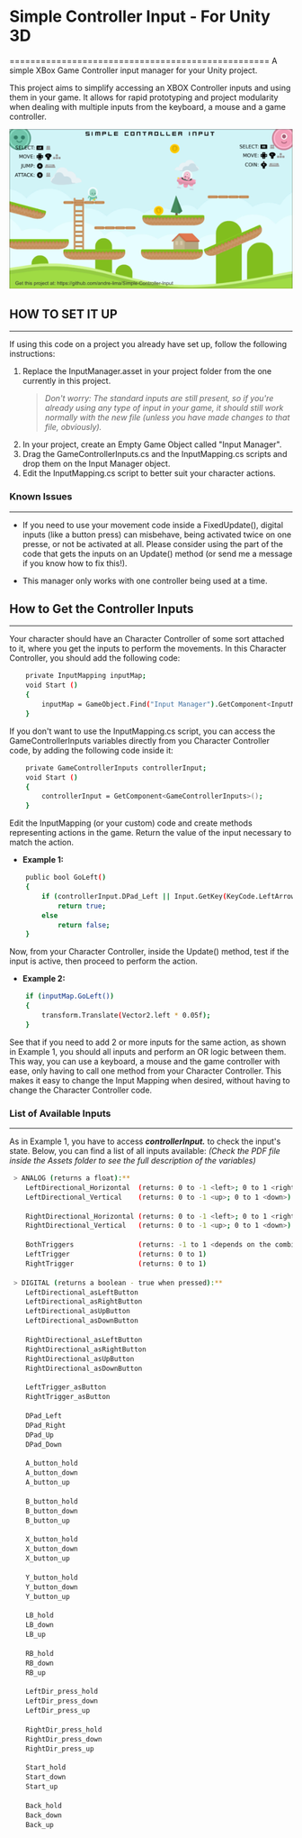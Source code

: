 # Simple Controller Input - For Unity 3D
==================================================
A simple XBox Game Controller input manager for your Unity project.

This project aims to simplify accessing an XBOX Controller inputs and using them in your game.
It allows for rapid prototyping and project modularity when dealing with multiple inputs from the keyboard, a mouse and a game controller.

[![Example Image](https://github.com/andre-lima/Simple-Controller-Input/blob/master/example_image.png)](#features)


## HOW TO SET IT UP
--------------------------------------
If using this code on a project you already have set up, follow the following instructions:

1. Replace the InputManager.asset in your project folder from the one currently in this project.
    > *Don't worry: The standard inputs are still present, so if you're already using any type of input in your game, it should still work normally with the new file (unless you have made changes to that file, obviously).*
2. In your project, create an Empty Game Object called "Input Manager".
3. Drag the GameControllerInputs.cs and the InputMapping.cs scripts and drop them on the Input Manager object.
4. Edit the InputMapping.cs script to better suit your character actions.

### Known Issues
--------------------------------------

- If you need to use your movement code inside a FixedUpdate(), digital inputs (like a button press) can misbehave, being activated twice on one presse, or not be activated at all.
Please consider using the part of the code that gets the inputs on an Update() method (or send me a message if you know how to fix this!).

- This manager only works with one controller being used at a time.

## How to Get the Controller Inputs
--------------------------------------

Your character should have an Character Controller of some sort attached to it, where you get the inputs to perform the movements. 
In this Character Controller, you should add the following code:
```bash
    private InputMapping inputMap;
    void Start () 
    {
        inputMap = GameObject.Find("Input Manager").GetComponent<InputMapping>();
    }
```

If you don't want to use the InputMapping.cs script, you can access the GameControllerInputs variables directly from you Character Controller code, by adding the following code inside it:
```bash
    private GameControllerInputs controllerInput;
    void Start () 
    {
        controllerInput = GetComponent<GameControllerInputs>();
    }
```

Edit the InputMapping (or your custom) code and create methods representing actions in the game. Return the value of the input necessary to match the action.

- **Example 1:**
```bash
    public bool GoLeft()
    {
        if (controllerInput.DPad_Left || Input.GetKey(KeyCode.LeftArrow))
            return true;
        else
            return false;
    }
```

Now, from your Character Controller, inside the Update() method, test if the input is active, then proceed to perform the action.

- **Example 2:**
```bash
    if (inputMap.GoLeft())
    {
        transform.Translate(Vector2.left * 0.05f);
    }
```

See that if you need to add 2 or more inputs for the same action, as shown in Example 1, you should all inputs and perform an OR logic between them. 
This way, you can use a keyboard, a mouse and the game controller with ease, only having to call one method from your Character Controller. This makes it easy to 
change the Input Mapping when desired, without having to change the Character Controller code.

### List of Available Inputs
--------------------------------------

As in Example 1, you have to access ***controllerInput.<name of input>*** to check the input's state.
Below, you can find a list of all inputs available:
*(Check the PDF file inside the Assets folder to see the full description of the variables)*

```bash    
 > ANALOG (returns a float):**
    LeftDirectional_Horizontal  (returns: 0 to -1 <left>; 0 to 1 <right>)
    LeftDirectional_Vertical    (returns: 0 to -1 <up>; 0 to 1 <down>)
    
    RightDirectional_Horizontal (returns: 0 to -1 <left>; 0 to 1 <right>)
    RightDirectional_Vertical   (returns: 0 to -1 <up>; 0 to 1 <down>)
    
    BothTriggers                (returns: -1 to 1 <depends on the combination of both triggers>)
    LeftTrigger                 (returns: 0 to 1)
    RightTrigger                (returns: 0 to 1)

 > DIGITAL (returns a boolean - true when pressed):**
    LeftDirectional_asLeftButton
    LeftDirectional_asRightButton
    LeftDirectional_asUpButton
    LeftDirectional_asDownButton
    
    RightDirectional_asLeftButton
    RightDirectional_asRightButton
    RightDirectional_asUpButton
    RightDirectional_asDownButton
    
    LeftTrigger_asButton
    RightTrigger_asButton
    
    DPad_Left
    DPad_Right
    DPad_Up
    DPad_Down
    
    A_button_hold
    A_button_down
    A_button_up
    
    B_button_hold
    B_button_down
    B_button_up
    
    X_button_hold
    X_button_down
    X_button_up
    
    Y_button_hold
    Y_button_down
    Y_button_up
    
    LB_hold
    LB_down
    LB_up
    
    RB_hold
    RB_down
    RB_up
    
    LeftDir_press_hold
    LeftDir_press_down
    LeftDir_press_up
    
    RightDir_press_hold
    RightDir_press_down
    RightDir_press_up
    
    Start_hold
    Start_down
    Start_up
    
    Back_hold
    Back_down
    Back_up
```
